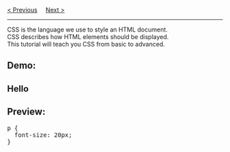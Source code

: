 <a href="https://bledy-guides.repl.co">&lt; Previous</a>
&nbsp;&nbsp;&nbsp;
<a href="/CSS/Advanced/RoundedCorners.md">Next &gt;</a>
<hr>
CSS is the language we use to style an HTML document.
<br>
CSS describes how HTML elements should be displayed.
<br>
This tutorial will teach you CSS from basic to advanced.
<p></p>
<h2>Demo:<h2>
<p style="font-size: 20px;">Hello</p>
<h2>Preview:</h2>
<pre>
p {
  font-size: 20px;
}
</pre>
